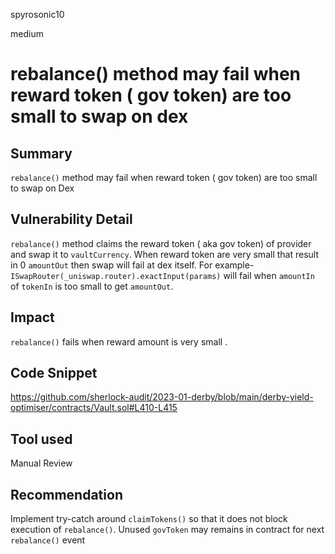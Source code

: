spyrosonic10

medium

# rebalance() method may fail when reward token ( gov token) are too small to swap on dex

## Summary
`rebalance()` method may fail when reward token ( gov token) are too small to swap on Dex

## Vulnerability Detail
`rebalance()` method claims the reward token ( aka gov token) of provider and swap it to `vaultCurrency`. When reward token are very small that result in 0 `amountOut` then swap will fail at dex itself. For example- `ISwapRouter(_uniswap.router).exactInput(params)` will fail when `amountIn` of `tokenIn` is too small to get `amountOut`.

## Impact
`rebalance()` fails when reward amount is very small .

## Code Snippet
https://github.com/sherlock-audit/2023-01-derby/blob/main/derby-yield-optimiser/contracts/Vault.sol#L410-L415

## Tool used

Manual Review

## Recommendation
Implement try-catch around `claimTokens()` so that it does not block execution of `rebalance()`.  Unused `govToken` may remains in contract for next `rebalance()`  event 
